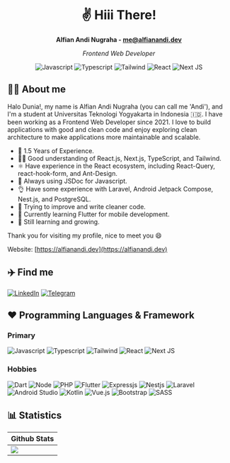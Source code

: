 <h1 align="center">✌️ Hiii There!</h1>
<div align="center" style="margin-bottom: 0px;">
  <b>Alfian Andi Nugraha - <a href="mailto:me@alfianandi.dev">me@alfianandi.dev</a></b>
</div>


<p align="center">
  <i>Frontend Web Developer</i>
</p>
<p align="center">
<img src="https://img.shields.io/badge/javascript-%23323330.svg?style=for-the-badge&logo=javascript&logoColor=%23F7DF1E" alt="Javascript" />
<img src="https://img.shields.io/badge/typescript-%23007ACC.svg?style=for-the-badge&logo=typescript&logoColor=white" alt="Typescript" />
<img src="https://img.shields.io/badge/tailwindcss-%2300A9BE.svg?style=for-the-badge&logo=tailwindcss&logoColor=white" alt="Tailwind" />
<img src="https://img.shields.io/badge/react-%2320232a.svg?style=for-the-badge&logo=react&logoColor=%2361DAFB" alt="React" />
<img src="https://img.shields.io/badge/Next-black?style=for-the-badge&logo=next.js&logoColor=white" alt="Next JS" />
</p>

## 👨‍💻 About me

Halo Dunia!, my name is Alfian Andi Nugraha (you can call me 'Andi'), and I'm a student at Universitas Teknologi Yogyakarta in Indonesia 🇮🇩. I have been working as a Frontend Web Developer since 2021. I love to build applications with good and clean code and enjoy exploring clean architecture to make applications more maintainable and scalable.

- 💼 1.5 Years of Experience.
- 👨‍💻 Good understanding of React.js, Next.js, TypeScript, and Tailwind.
- ⚛️ Have experience in the React ecosystem, including React-Query, react-hook-form, and Ant-Design.
- 📄 Always using JSDoc for Javascript.
- 👌 Have some experience with Laravel, Android Jetpack Compose, Nest.js, and PostgreSQL.
- 🛁 Trying to improve and write cleaner code.
- 📱 Currently learning Flutter for mobile development.
- 🌱 Still learning and growing.

Thank you for visiting my profile, nice to meet you 😄

Website: [https://alfianandi.dev](https://alfianandi.dev)

## ✈️ Find me
[![LinkedIn](https://img.shields.io/badge/LinkedIn-0077B5?style=for-the-badge&logo=linkedin&logoColor=white)](https://www.linkedin.com/in/alfianandinugraha/) [![Telegram](https://img.shields.io/badge/Telegram-2CA5E0?style=for-the-badge&logo=telegram&logoColor=white)](https://t.me/alfianandinugraha)

## ❤️ Programming Languages & Framework

### Primary

![Javascript](https://img.shields.io/badge/javascript-%23323330.svg?style=for-the-badge&logo=javascript&logoColor=%23F7DF1E) ![Typescript](https://img.shields.io/badge/typescript-%23007ACC.svg?style=for-the-badge&logo=typescript&logoColor=white) ![Tailwind](https://img.shields.io/badge/tailwindcss-%2300A9BE.svg?style=for-the-badge&logo=tailwindcss&logoColor=white) ![React](https://img.shields.io/badge/react-%2320232a.svg?style=for-the-badge&logo=react&logoColor=%2361DAFB) ![Next JS](https://img.shields.io/badge/Next-black?style=for-the-badge&logo=next.js&logoColor=white)

### Hobbies

![Dart](https://img.shields.io/badge/dart-%23007BB4.svg?style=for-the-badge&logo=dart&logoColor=white) ![Node](https://img.shields.io/badge/node.js-%2343853D.svg?style=for-the-badge&logo=node.js&logoColor=white) ![PHP](https://img.shields.io/badge/php-%23777BB4.svg?style=for-the-badge&logo=php&logoColor=white) ![Flutter](https://img.shields.io/badge/flutter-%2300A7F5.svg?style=for-the-badge&logo=flutter&logoColor=white) ![Expressjs](https://img.shields.io/badge/express.js-%23404d59.svg?style=for-the-badge&logo=express&logoColor=%2361DAFB) ![Nestjs](https://img.shields.io/badge/nestjs-E0234E?style=for-the-badge&logo=nestjs&logoColor=white) ![Laravel](https://img.shields.io/badge/laravel-%23FF2D20.svg?style=for-the-badge&logo=laravel&logoColor=white) ![Android Studio](https://img.shields.io/badge/Android%20Studio-3DDC84.svg?style=for-the-badge&logo=android-studio&logoColor=white) ![Kotlin](https://img.shields.io/badge/kotlin-%230095D5.svg?style=for-the-badge&logo=kotlin&logoColor=white) ![Vue.js](https://img.shields.io/badge/vuejs-%2335495e.svg?style=for-the-badge&logo=vuedotjs&logoColor=%234FC08D) ![Bootstrap](https://img.shields.io/badge/bootstrap-%23563D7C.svg?style=for-the-badge&logo=bootstrap&logoColor=white) ![SASS](https://img.shields.io/badge/SASS-hotpink.svg?style=for-the-badge&logo=SASS&logoColor=white)

## 📊 Statistics

| Github Stats                                                                                                                           | 
| -------------------------------------------------------------------------------------------------------------------------------------- |
| [![](https://github-readme-stats.vercel.app/api?username=alfianandinugraha)](https://github.com/alfianandinugraha/github-readme-stats) |
